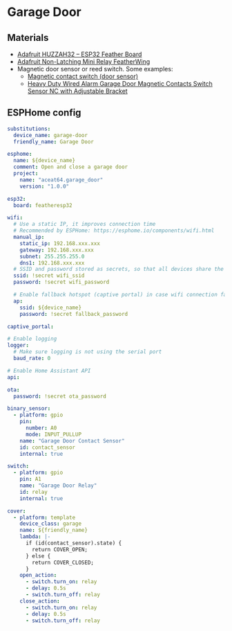 # Garage Door

## Materials

- [Adafruit HUZZAH32 – ESP32 Feather Board](https://www.adafruit.com/product/3405)
- [Adafruit Non-Latching Mini Relay FeatherWing](https://www.adafruit.com/product/2895)
- Magnetic door sensor or reed switch. Some examples:
    - [Magnetic contact switch (door sensor)](https://www.adafruit.com/product/375)
    - [Heavy Duty Wired Alarm Garage Door Magnetic Contacts Switch Sensor NC with Adjustable
Bracket](https://www.amazon.com/Magnetic-Contacts-Shutter-Adjustable-Bracket/dp/B07ZBT28L8)

## ESPHome config

``` yaml
substitutions:
  device_name: garage-door
  friendly_name: Garage Door

esphome:
  name: ${device_name}
  comment: Open and close a garage door
  project:
    name: "aceat64.garage_door"
    version: "1.0.0"

esp32:
  board: featheresp32

wifi:
  # Use a static IP, it improves connection time
  # Recommended by ESPHome: https://esphome.io/components/wifi.html
  manual_ip:
    static_ip: 192.168.xxx.xxx
    gateway: 192.168.xxx.xxx
    subnet: 255.255.255.0
    dns1: 192.168.xxx.xxx
  # SSID and password stored as secrets, so that all devices share the config
  ssid: !secret wifi_ssid
  password: !secret wifi_password

  # Enable fallback hotspot (captive portal) in case wifi connection fails
  ap:
    ssid: ${device_name}
    password: !secret fallback_password

captive_portal:

# Enable logging
logger:
  # Make sure logging is not using the serial port
  baud_rate: 0

# Enable Home Assistant API
api:

ota:
  password: !secret ota_password

binary_sensor:
  - platform: gpio
    pin:
      number: A0
      mode: INPUT_PULLUP
    name: "Garage Door Contact Sensor"
    id: contact_sensor
    internal: true

switch:
  - platform: gpio
    pin: A1
    name: "Garage Door Relay"
    id: relay
    internal: true

cover:
  - platform: template
    device_class: garage
    name: ${friendly_name}
    lambda: |-
      if (id(contact_sensor).state) {
        return COVER_OPEN;
      } else {
        return COVER_CLOSED;
      }
    open_action:
      - switch.turn_on: relay
      - delay: 0.5s
      - switch.turn_off: relay
    close_action:
      - switch.turn_on: relay
      - delay: 0.5s
      - switch.turn_off: relay
```
